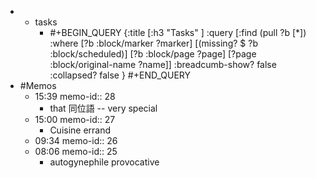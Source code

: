-
	- tasks
		- #+BEGIN_QUERY
		  {:title [:h3 "Tasks" ]
		  :query [:find (pull ?b [*])
		  :where
		    [?b :block/marker ?marker]
		    [(missing? $ ?b :block/scheduled)]
		    [?b :block/page ?page]
		    [?page :block/original-name ?name]]
		  :breadcumb-show? false
		  :collapsed? false
		  }
		  #+END_QUERY
- #Memos
	- 15:39
	  memo-id:: 28
		- that 同位語 -- very special
	- 15:00
	  memo-id:: 27
		- Cuisine errand
	- 09:34
	  memo-id:: 26
	- 08:06
	  memo-id:: 25
		- autogynephile
		  provocative